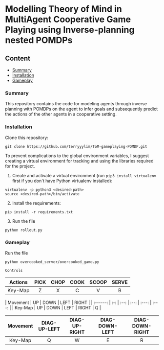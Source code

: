 # Modelling Theory of Mind in MultiAgent Cooperative Game Playing using Inverse-planning nested POMDPs

## Content
* [Summary](#Summary)
* [Installation](#Installation)
* [Gameplay](#Gameplay)

### Summary
This repository contains the code for modeling agents through inverse planning with POMDPs on the agent to infer goals and subsequently predict the actions of the other agents in a cooperative setting.

### Installation
Clone this repository:
```
git clone https://github.com/terryyylim/ToM-gameplaying-POMDP.git
```

To prevent complications to the global environment variables, I suggest creating a virtual environment for tracking and using the libraries required for the project.

1. Create and activate a virtual environment (run `pip3 install virtualenv` first if you don't have Python virtualenv installed):
```
virtualenv -p python3 <desired-path>
source <desired-path>/bin/activate
```

2. Install the requirements:
```
pip install -r requirements.txt
```

3. Run the file
```
python rollout.py
```

### Gameplay
Run the file
```
python overcooked_server/overcooked_game.py
```

```
Controls
```
| Actions | PICK | CHOP | COOK | SCOOP | SERVE |
| :-----: | :--: | :--: | :--: | :---: | :---: |
| Key-Map |   Z  |   X  |   C  |   V   |   B   |

| Movement | UP  | DOWN | LEFT | RIGHT | 
| :------: | :-: | :--: | :--: | :---: | :---: |
| Key-Map  | UP  | DOWN | LEFT | RIGHT |   Q |

| Movement | DIAG-UP-LEFT | DIAG-UP-RIGHT | DIAG-DOWN-LEFT | DIAG-DOWN-RIGHT |
| :------: | :----------: | :-----------: | :------------: | :-------------: |
| Key-Map  |       Q      |        W      |        E       |         R       |